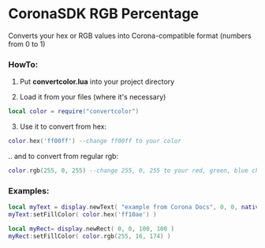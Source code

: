 # CoronaSDK RGB Percentage
Converts your hex or RGB values into Corona-compatible format (numbers from 0 to 1)



### HowTo:
1. Put **convertcolor.lua** into your project directory

2. Load it from your files (where it's necessary)
```lua
local color = require("convertcolor")
```

3. Use it to convert from hex:
```lua
color.hex('ff00ff') --change ff00ff to your color
```
.. and to convert from regular rgb:
```lua
color.rgb(255, 0, 255) --change 255, 0, 255 to your red, green, blue channels respectively
```

### Examples:
```lua
local myText = display.newText( "example from Corona Docs", 0, 0, native.systemFontBold, 12 )
myText:setFillColor( color.hex('ff10ae') )
```

```lua
local myRect= display.newRect( 0, 0, 100, 100 )
myRect:setFillColor( color.rgb(255, 16, 174) )
```

